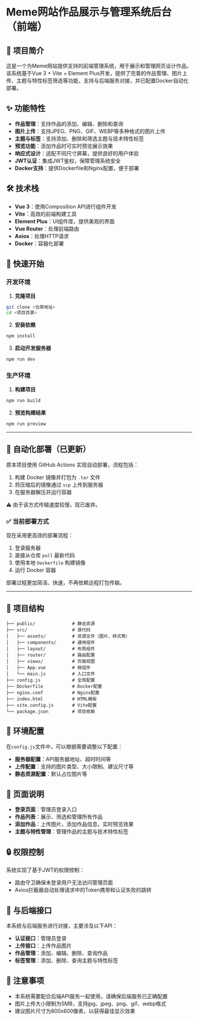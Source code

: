 # Meme网站作品展示与管理系统后台（前端）

## 🎨 项目简介

这是一个为Meme网站提供支持的前端管理系统，用于展示和管理网页设计作品。该系统基于Vue 3 + Vite + Element Plus开发，提供了完善的作品管理、图片上传、主题与特性标签筛选等功能，支持与后端服务对接，并已配置Docker自动化部署。

## ✨ 功能特性

- **作品管理**：支持作品的添加、编辑、删除和查询
- **图片上传**：支持JPEG、PNG、GIF、WEBP等多种格式的图片上传
- **主题与标签**：支持添加、删除和筛选主题与技术特性标签
- **预览功能**：添加作品时可实时预览展示效果
- **响应式设计**：适配不同尺寸屏幕，提供良好的用户体验
- **JWT认证**：集成JWT鉴权，保障管理系统安全
- **Docker支持**：提供Dockerfile和Nginx配置，便于部署

## 🛠️ 技术栈

- **Vue 3**：使用Composition API进行组件开发
- **Vite**：高效的前端构建工具
- **Element Plus**：UI组件库，提供美观的界面
- **Vue Router**：处理前端路由
- **Axios**：处理HTTP请求
- **Docker**：容器化部署

## 🚀 快速开始

### 开发环境

1. **克隆项目**

```bash
git clone <仓库地址>
cd <项目目录>
```

2. **安装依赖**

```bash
npm install
```

3. **启动开发服务器**

```bash
npm run dev
```

### 生产环境

1. **构建项目**

```bash
npm run build
```

2. **预览构建结果**

```bash
npm run preview
```

---

## 🔧 自动化部署（已更新）

原本项目使用 GitHub Actions 实现自动部署，流程包括：

1. 构建 Docker 镜像并打包为 `.tar` 文件
2. 将压缩后的镜像通过 `scp` 上传到服务器
3. 在服务器解压并运行容器

⚠️ 由于该方式传输速度较慢，现已废弃。

### ✅ 当前部署方式

现在采用更高效的部署流程：

1. 登录服务器
2. 直接从仓库 `pull` 最新代码
3. 使用本地 `Dockerfile` 构建镜像
4. 运行 Docker 容器

部署过程更加简洁、快速，不再依赖远程打包传输。

---

## 📁 项目结构

```
├── public/              # 静态资源
├── src/                 # 源代码
│   ├── assets/          # 资源文件（图片、样式等）
│   ├── components/      # 通用组件
│   ├── layout/          # 布局组件
│   ├── router/          # 路由配置
│   ├── views/           # 页面视图
│   ├── App.vue          # 根组件
│   └── main.js          # 入口文件
├── config.js            # 全局配置
├── Dockerfile           # Docker配置
├── nginx.conf           # Nginx配置
├── index.html           # HTML模板
├── vite.config.js       # Vite配置
└── package.json         # 项目依赖
```

## 🔧 环境配置

在`config.js`文件中，可以根据需要调整以下配置：

- **服务器配置**：API服务器地址、超时时间等
- **上传配置**：支持的图片类型、大小限制、建议尺寸等
- **静态资源配置**：默认占位图片等

## 📄 页面说明

- **登录页面**：管理员登录入口
- **作品列表**：展示、筛选和管理所有作品
- **添加作品**：上传图片，添加作品信息，实时预览效果
- **主题与特性管理**：管理作品的主题与技术特性标签

## 🔒 权限控制

系统实现了基于JWT的权限控制：

- 路由守卫确保未登录用户无法访问管理页面
- Axios拦截器自动处理请求中的Token携带和认证失败的跳转

## 🔄 与后端接口

本系统与后端服务进行对接，主要涉及以下API：

- **认证接口**：管理员登录
- **上传接口**：上传作品图片
- **作品管理**：添加、编辑、删除、查询作品
- **标签管理**：添加、删除、查询主题与特性标签

## 📢 注意事项

- 本系统需要配合后端API服务一起使用，请确保后端服务已正确配置
- 图片上传大小限制为5MB，支持jpg、jpeg、png、gif、webp格式
- 建议图片尺寸为800x600像素，以获得最佳显示效果 